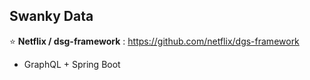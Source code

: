 ## Swanky Data

:star:  **Netflix / dsg-framework** : https://github.com/netflix/dgs-framework

- GraphQL + Spring Boot
